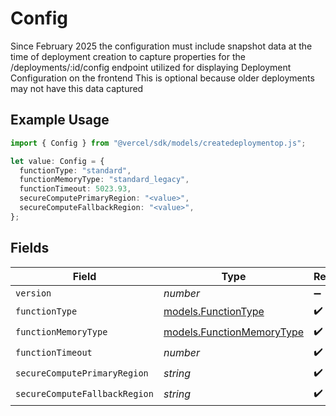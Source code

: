 # Config

Since February 2025 the configuration must include snapshot data at the time of deployment creation to capture properties for the /deployments/:id/config endpoint utilized for displaying Deployment Configuration on the frontend This is optional because older deployments may not have this data captured

## Example Usage

```typescript
import { Config } from "@vercel/sdk/models/createdeploymentop.js";

let value: Config = {
  functionType: "standard",
  functionMemoryType: "standard_legacy",
  functionTimeout: 5023.93,
  secureComputePrimaryRegion: "<value>",
  secureComputeFallbackRegion: "<value>",
};
```

## Fields

| Field                                                        | Type                                                         | Required                                                     | Description                                                  |
| ------------------------------------------------------------ | ------------------------------------------------------------ | ------------------------------------------------------------ | ------------------------------------------------------------ |
| `version`                                                    | *number*                                                     | :heavy_minus_sign:                                           | N/A                                                          |
| `functionType`                                               | [models.FunctionType](../models/functiontype.md)             | :heavy_check_mark:                                           | N/A                                                          |
| `functionMemoryType`                                         | [models.FunctionMemoryType](../models/functionmemorytype.md) | :heavy_check_mark:                                           | N/A                                                          |
| `functionTimeout`                                            | *number*                                                     | :heavy_check_mark:                                           | N/A                                                          |
| `secureComputePrimaryRegion`                                 | *string*                                                     | :heavy_check_mark:                                           | N/A                                                          |
| `secureComputeFallbackRegion`                                | *string*                                                     | :heavy_check_mark:                                           | N/A                                                          |